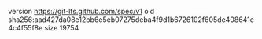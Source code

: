 version https://git-lfs.github.com/spec/v1
oid sha256:aad427da08e12bb6e5eb07275deba4f9d1b6726102f605de408641e4c4f55f8e
size 19754
